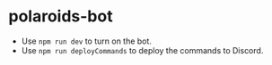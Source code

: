 # polaroids-bot

- Use `npm run dev` to turn on the bot.
- Use `npm run deployCommands` to deploy the commands to Discord.
